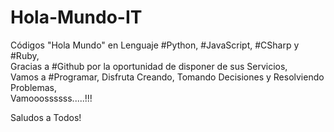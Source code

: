 # Hola-Mundo-IT
Códigos "Hola Mundo" en Lenguaje #Python, #JavaScript, #CSharp y #Ruby,<br>
Gracias a #Github por la oportunidad de disponer de sus Servicios,<br>
Vamos a #Programar, Disfruta Creando, Tomando Decisiones y Resolviendo Problemas,<br>
Vamooossssss.....!!!<br>

Saludos a Todos!
